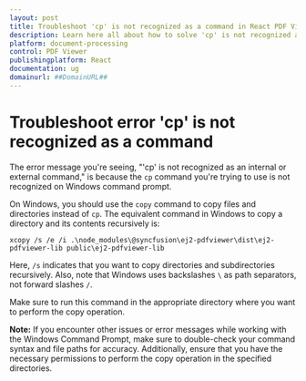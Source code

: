 ```yaml
---
layout: post
title: Troubleshoot 'cp' is not recognized as a command in React PDF Viewer control | Syncfusion
description: Learn here all about how to solve 'cp' is not recognized as a command in Syncfusion Essential JS 2 and more.
platform: document-processing
control: PDF Viewer
publishingplatform: React
documentation: ug
domainurl: ##DomainURL##
---
```


# Troubleshoot error 'cp' is not recognized as a command

The error message you're seeing, "'cp' is not recognized as an internal or external command," is because the `cp` command you're trying to use is not recognized on Windows command prompt.

On Windows, you should use the `copy` command to copy files and directories instead of `cp`. The equivalent command in Windows to copy a directory and its contents recursively is:

```batch
xcopy /s /e /i .\node_modules\@syncfusion\ej2-pdfviewer\dist\ej2-pdfviewer-lib public\ej2-pdfviewer-lib
```

Here, `/s` indicates that you want to copy directories and subdirectories recursively. Also, note that Windows uses backslashes `\` as path separators, not forward slashes `/`.

Make sure to run this command in the appropriate directory where you want to perform the copy operation.

**Note:** If you encounter other issues or error messages while working with the Windows Command Prompt, make sure to double-check your command syntax and file paths for accuracy. Additionally, ensure that you have the necessary permissions to perform the copy operation in the specified directories.